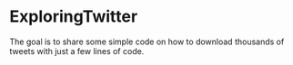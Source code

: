 # ExploringTwitter 
The goal is to share some simple code on how to download thousands of tweets with just a few lines of code. 
